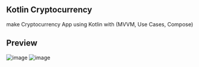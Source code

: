 ## Kotlin Cryptocurrency
make Cryptocurrency App using Kotlin with (MVVM, Use Cases, Compose)

## Preview
![image](https://user-images.githubusercontent.com/75843138/139833284-6e091c2c-9909-4d42-9896-b0ee7d73acc5.png)
![image](https://user-images.githubusercontent.com/75843138/139833436-3413a36a-e533-4300-a1b4-790c6ca81dc7.png)
